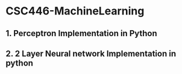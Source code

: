 # CSC446-MachineLearning

## 1. Perceptron Implementation in Python 



## 2. 2 Layer Neural network Implementation in python
